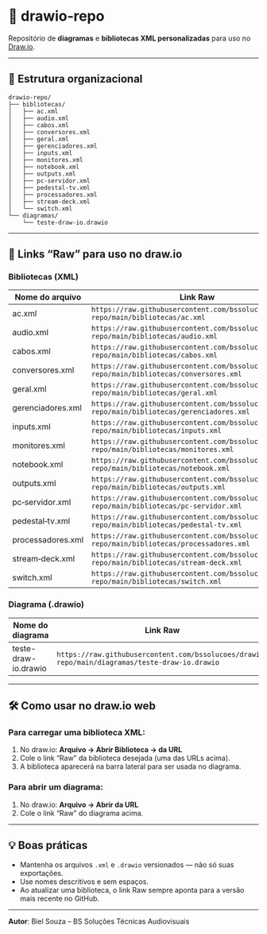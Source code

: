 # 📐 drawio‑repo

Repositório de **diagramas** e **bibliotecas XML personalizadas** para uso no [Draw.io](https://app.diagrams.net).

---

## 📂 Estrutura organizacional
```
drawio-repo/
├── bibliotecas/
│   ├── ac.xml
│   ├── audio.xml
│   ├── cabos.xml
│   ├── conversores.xml
│   ├── geral.xml
│   ├── gerenciadores.xml
│   ├── inputs.xml
│   ├── monitores.xml
│   ├── notebook.xml
│   ├── outputs.xml
│   ├── pc-servidor.xml
│   ├── pedestal-tv.xml
│   ├── processadores.xml
│   ├── stream-deck.xml
│   └── switch.xml
└── diagramas/
    └── teste-draw-io.drawio
```

---

## 🔗 Links “Raw” para uso no draw.io

### Bibliotecas (XML)
| Nome do arquivo | Link Raw |
|------------------|----------|
| ac.xml | `https://raw.githubusercontent.com/bssolucoes/drawio-repo/main/bibliotecas/ac.xml` |
| audio.xml | `https://raw.githubusercontent.com/bssolucoes/drawio-repo/main/bibliotecas/audio.xml` |
| cabos.xml | `https://raw.githubusercontent.com/bssolucoes/drawio-repo/main/bibliotecas/cabos.xml` |
| conversores.xml | `https://raw.githubusercontent.com/bssolucoes/drawio-repo/main/bibliotecas/conversores.xml` |
| geral.xml | `https://raw.githubusercontent.com/bssolucoes/drawio-repo/main/bibliotecas/geral.xml` |
| gerenciadores.xml | `https://raw.githubusercontent.com/bssolucoes/drawio-repo/main/bibliotecas/gerenciadores.xml` |
| inputs.xml | `https://raw.githubusercontent.com/bssolucoes/drawio-repo/main/bibliotecas/inputs.xml` |
| monitores.xml | `https://raw.githubusercontent.com/bssolucoes/drawio-repo/main/bibliotecas/monitores.xml` |
| notebook.xml | `https://raw.githubusercontent.com/bssolucoes/drawio-repo/main/bibliotecas/notebook.xml` |
| outputs.xml | `https://raw.githubusercontent.com/bssolucoes/drawio-repo/main/bibliotecas/outputs.xml` |
| pc‑servidor.xml | `https://raw.githubusercontent.com/bssolucoes/drawio-repo/main/bibliotecas/pc-servidor.xml` |
| pedestal‑tv.xml | `https://raw.githubusercontent.com/bssolucoes/drawio-repo/main/bibliotecas/pedestal-tv.xml` |
| processadores.xml | `https://raw.githubusercontent.com/bssolucoes/drawio-repo/main/bibliotecas/processadores.xml` |
| stream‑deck.xml | `https://raw.githubusercontent.com/bssolucoes/drawio-repo/main/bibliotecas/stream-deck.xml` |
| switch.xml | `https://raw.githubusercontent.com/bssolucoes/drawio-repo/main/bibliotecas/switch.xml` |

### Diagrama (.drawio)
| Nome do diagrama | Link Raw |
|------------------|----------|
| teste-draw-io.drawio | `https://raw.githubusercontent.com/bssolucoes/drawio-repo/main/diagramas/teste-draw-io.drawio` |

---

## 🛠️ Como usar no draw.io web

### Para carregar uma biblioteca XML:
1. No draw.io: **Arquivo → Abrir Biblioteca → da URL**  
2. Cole o link “Raw” da biblioteca desejada (uma das URLs acima).  
3. A biblioteca aparecerá na barra lateral para ser usada no diagrama.

### Para abrir um diagrama:
1. No draw.io: **Arquivo → Abrir da URL**  
2. Cole o link “Raw” do diagrama acima.

---

## 💡 Boas práticas

- Mantenha os arquivos `.xml` e `.drawio` versionados — não só suas exportações.  
- Use nomes descritivos e sem espaços.  
- Ao atualizar uma biblioteca, o link Raw sempre aponta para a versão mais recente no GitHub.  

---

**Autor**: Biel Souza – BS Soluções Técnicas Audiovisuais  
